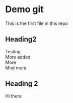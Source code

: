 # Demo git
This is the first file in this repo

## Heading2
Testing\
More added\
More\
Mnd more
## Heading 2
Hi there